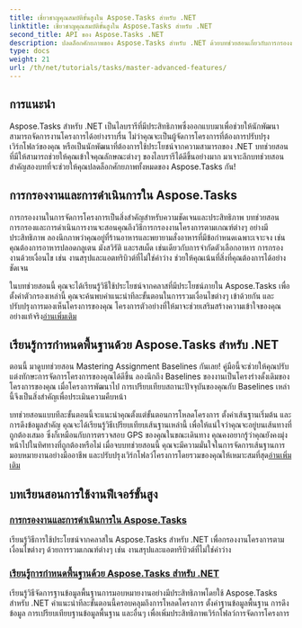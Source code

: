```yaml
---
title: เชี่ยวชาญคุณสมบัติขั้นสูงใน Aspose.Tasks สำหรับ .NET
linktitle: เชี่ยวชาญคุณสมบัติขั้นสูงใน Aspose.Tasks สำหรับ .NET
second_title: API ของ Aspose.Tasks .NET
description: ปลดล็อกศักยภาพของ Aspose.Tasks สำหรับ .NET ด้วยบทช่วยสอนเกี่ยวกับการกรองงาน พื้นฐานการมอบหมาย และคุณลักษณะขั้นสูงเพื่อการจัดการโครงการที่มีประสิทธิภาพ
type: docs
weight: 21
url: /th/net/tutorials/tasks/master-advanced-features/
---
```

## การแนะนำ

Aspose.Tasks สำหรับ .NET เป็นไลบรารีที่มีประสิทธิภาพซึ่งออกแบบมาเพื่อช่วยให้นักพัฒนาสามารถจัดการงานโครงการได้อย่างราบรื่น ไม่ว่าคุณจะเป็นผู้จัดการโครงการที่ต้องการปรับปรุงเวิร์กโฟลว์ของคุณ หรือเป็นนักพัฒนาที่ต้องการใช้ประโยชน์จากความสามารถของ .NET บทช่วยสอนที่มีให้สามารถช่วยให้คุณเข้าใจคุณลักษณะต่างๆ ของไลบรารีได้ดีขึ้นอย่างมาก มาเจาะลึกบทช่วยสอนสำคัญสองบทที่จะช่วยให้คุณปลดล็อกศักยภาพทั้งหมดของ Aspose.Tasks กัน!

## การกรองงานและการดำเนินการใน Aspose.Tasks

การกรองงานในการจัดการโครงการเป็นสิ่งสำคัญสำหรับความชัดเจนและประสิทธิภาพ บทช่วยสอนการกรองและการดำเนินการงานจะสอนคุณถึงวิธีการกรองงานโครงการตามเกณฑ์ต่างๆ อย่างมีประสิทธิภาพ ลองนึกภาพว่าคุณอยู่ที่ร้านอาหารและพยายามสั่งอาหารที่มีข้อกำหนดเฉพาะเจาะจง เช่น คุณต้องการอาหารปลอดกลูเตน มังสวิรัติ และรสเผ็ด เช่นเดียวกับการจำกัดตัวเลือกอาหาร การกรองงานด้วยเงื่อนไข เช่น งานสรุปและแอตทริบิวต์ที่ไม่ใช่ค่าว่าง ช่วยให้คุณเน้นที่สิ่งที่คุณต้องการได้อย่างชัดเจน

 ในบทช่วยสอนนี้ คุณจะได้เรียนรู้วิธีใช้ประโยชน์จากคลาสที่มีประโยชน์ภายใน Aspose.Tasks เพื่อตั้งค่าตัวกรองเหล่านี้ คุณจะค้นพบคำแนะนำทีละขั้นตอนในการรวมเงื่อนไขต่างๆ เข้าด้วยกัน และปรับปรุงการมองเห็นโครงการของคุณ โครงการตัวอย่างที่ให้มาจะช่วยเสริมสร้างความเข้าใจของคุณอย่างแท้จริง[อ่านเพิ่มเติม](./task-filtering-and-operation/)

## เรียนรู้การกำหนดพื้นฐานด้วย Aspose.Tasks สำหรับ .NET

ตอนนี้ มาดูบทช่วยสอน Mastering Assignment Baselines กันเลย! คู่มือนี้จะช่วยให้คุณปรับแต่งทักษะการจัดการโครงการของคุณได้ดีขึ้น ลองนึกถึง Baselines ของงานเป็นโครงร่างดั้งเดิมของโครงการของคุณ เมื่อโครงการพัฒนาไป การเปรียบเทียบสถานะปัจจุบันของคุณกับ Baselines เหล่านี้จึงเป็นสิ่งสำคัญเพื่อประเมินความคืบหน้า

 บทช่วยสอนแบบทีละขั้นตอนนี้จะแนะนำคุณตั้งแต่ขั้นตอนการโหลดโครงการ ตั้งค่าเส้นฐานเริ่มต้น และการดึงข้อมูลสำคัญ คุณจะได้เรียนรู้วิธีเปรียบเทียบเส้นฐานเหล่านี้ เพื่อให้แน่ใจว่าคุณจะอยู่บนเส้นทางที่ถูกต้องเสมอ ซึ่งก็เหมือนกับการตรวจสอบ GPS ของคุณในขณะเดินทาง คุณคงอยากรู้ว่าคุณยังคงมุ่งหน้าไปในทิศทางที่ถูกต้องหรือไม่ เมื่อจบบทช่วยสอนนี้ คุณจะมีความมั่นใจในการจัดการเส้นฐานการมอบหมายงานอย่างมืออาชีพ และปรับปรุงเวิร์กโฟลว์โครงการโดยรวมของคุณให้เหมาะสมที่สุด[อ่านเพิ่มเติม](./mastering-assignment-baseline/)

## บทเรียนสอนการใช้งานฟีเจอร์ขั้นสูง
### [การกรองงานและการดำเนินการใน Aspose.Tasks](./task-filtering-and-operation/)
เรียนรู้วิธีการใช้ประโยชน์จากคลาสใน Aspose.Tasks สำหรับ .NET เพื่อกรองงานโครงการตามเงื่อนไขต่างๆ ด้วยการรวมเกณฑ์ต่างๆ เช่น งานสรุปและแอตทริบิวต์ที่ไม่ใช่ค่าว่าง
### [เรียนรู้การกำหนดพื้นฐานด้วย Aspose.Tasks สำหรับ .NET](./mastering-assignment-baseline/)
เรียนรู้วิธีจัดการฐานข้อมูลพื้นฐานการมอบหมายงานอย่างมีประสิทธิภาพโดยใช้ Aspose.Tasks สำหรับ .NET คำแนะนำทีละขั้นตอนนี้ครอบคลุมถึงการโหลดโครงการ ตั้งค่าฐานข้อมูลพื้นฐาน การดึงข้อมูล การเปรียบเทียบฐานข้อมูลพื้นฐาน และอื่นๆ เพื่อเพิ่มประสิทธิภาพเวิร์กโฟลว์การจัดการโครงการ